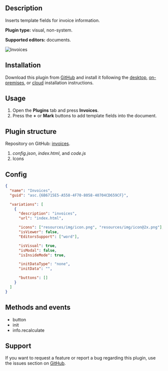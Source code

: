 ## Description

Inserts template fields for invoice information.

**Plugin type:** visual, non-system.

**Supported editors:** documents.

![Invoices](/assets/images/plugins/gifs/invoices.gif)

## Installation

Download this plugin from [GitHub](https://github.com/ONLYOFFICE/sdkjs-plugins/tree/master/invoices) and install it following the [desktop](../installing/onlyoffice-desktop-editors.md), [on-premises](../installing/onlyoffice-docs-on-premises.md), or [cloud](../installing/onlyoffice-cloud.md) installation instructions.

## Usage

1. Open the **Plugins** tab and press **Invoices**.
2. Press the **+** or **Mark** buttons to add template fields into the document.

## Plugin structure

Repository on GitHub: [invoices](https://github.com/ONLYOFFICE/sdkjs-plugins/tree/master/invoices).

1. *config.json*, *index.html*, and *code.js*
2. Icons

## Config

``` json
{
  "name": "Invoices",
  "guid": "asc.{6B6715E5-A558-4F70-8058-40704CD659CF}",

  "variations": [
    {
      "description": "invoices",
      "url": "index.html",

      "icons": ["resources/img/icon.png", "resources/img/icon@2x.png"],
      "isViewer": false,
      "EditorsSupport": ["word"],

      "isVisual": true,
      "isModal": false,
      "isInsideMode": true,

      "initDataType": "none",
      "initData": "",

      "buttons": []
    }
  ]
}
```

## Methods and events

- button
- init
- info.recalculate

## Support

If you want to request a feature or report a bug regarding this plugin, use the issues section on [GitHub](https://github.com/ONLYOFFICE/sdkjs-plugins/issues).
